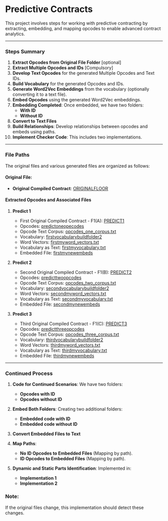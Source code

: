 # Predictive Contracts

This project involves steps for working with predictive contracting by extracting, embedding, and mapping opcodes to enable advanced contract analytics.

---

### Steps Summary

1. **Extract Opcodes from Original File Folder** [optional]
2. **Extract Multiple Opcodes and IDs** [Compulsory]
3. **Develop Text Opcodes** for the generated Multiple Opcodes and Text IDs.
4. **Build Vocabulary** for the generated Opcodes and IDs.
5. **Generate Word2Vec Embeddings** from the vocabulary (optionally converting it to a text file).
6. **Embed Opcodes** using the generated Word2Vec embeddings.
7. **Embedding Completed**: Once embedded, we have two folders:
   - **With ID**
   - **Without ID**
8. **Convert to Text Files**
9. **Build Relationships**: Develop relationships between opcodes and embeds using paths.
10. **Implement Checker Code**: This includes two implementations.

---

### File Paths

The original files and various generated files are organized as follows:

#### Original File:
- **Original Compiled Contract**: [ORIGINALFLOOR](https://drive.google.com/drive/folders/1H7J_6TlkLg5-SjRfUgYX6xN1JQHMDsKS?usp=sharing)

#### Extracted Opcodes and Associated Files

1. **Predict 1**
   - First Original Compiled Contract - F1(A): [PREDICT1](https://drive.google.com/drive/folders/1TbO6kjLQUI24W5abRyS7XZ01ogCUFt90?usp=sharing)
   - Opcodes: [predictoneopecodes](https://drive.google.com/drive/folders/1UGC6yDOLqjYxWyY8gdZzUV4M7R5zCpOW?usp=sharing)
   - Opcode Text Corpus: [opcodes_one_corpus.txt](https://drive.google.com/file/d/1j7tl_kxiaKwVL6QmJnRJZiDrUQrg5Vb-/view?usp=sharing)
   - Vocabulary: [firstvocabularybuildfolder2](https://drive.google.com/drive/folders/1jKpnZz1J6tZpvJtmg2hEONtVSJxrt4_T?usp=sharing)
   - Word Vectors: [firstmyword_vectors.txt](https://drive.google.com/file/d/1jp3poWY5XuEpEYDT_s-g71fLTnSGMfx8/view?usp=sharing)
   - Vocabulary as Text: [firstmyvocabulary.txt](https://drive.google.com/file/d/1jq9dMv6w0xQMQl-5n_9KIu7PUSH3RIXL/view?usp=sharing)
   - Embedded File: [firstmynewembeds](https://drive.google.com/drive/folders/1Ij3CxdE0vOMTnbSQbKOOVXjPEvPzhhG-?usp=sharing)

2. **Predict 2**
   - Second Original Compiled Contract - F1(B): [PREDICT2](https://drive.google.com/drive/folders/1DUaTKtJhVJ0hDIuj2AW8ESCQvJFx1bY-?usp=sharing)
   - Opcodes: [predicttwoopcodes](https://drive.google.com/drive/folders/1EqSuKZFTBQ_9wyG1Mf0lu6gfB9AstEfH?usp=sharing)
   - Opcode Text Corpus: [opcodes_two_corpus.txt](https://drive.google.com/file/d/1j7vJfnQ4LdRWzMdfn__kpJqkycxYIzgH/view?usp=sharing)
   - Vocabulary: [secondvocabularybuildfolder2](https://drive.google.com/drive/folders/1jVApMoFeRKtwD-XxrMVIh-FJZbKzjkhu?usp=sharing)
   - Word Vectors: [secondmyword_vectors.txt](https://drive.google.com/file/d/1jup2-gD4yklLmCcdPE5IuSc7f-Pm8j8y/view?usp=sharing)
   - Vocabulary as Text: [secondmyvocabulary.txt](https://drive.google.com/file/d/1k35ZPBXNgt1Mi6RWfFOPTVuy7fp5oRUy/view?usp=sharing)
   - Embedded File: [secondmynewembeds](https://drive.google.com/drive/folders/177s6e_-Q7Xu6nY3zXJCWXfHt8KnGbd2h?usp=sharing)

3. **Predict 3**
   - Third Original Compiled Contract - F1(C): [PREDICT3](https://drive.google.com/drive/folders/1pR2iuXn2UZ8yq851Hwr7oxLmL_yzW8TN?usp=sharing)
   - Opcodes: [predictthreeopcodes](https://drive.google.com/drive/folders/1YsuCgYeXNty3_ryxgMHeyIoDYW7sfKok?usp=sharing)
   - Opcode Text Corpus: [opcodes_three_corpus.txt](https://drive.google.com/file/d/1j9HbhAc_e_D82uzirMccftegULBw24Q7/view?usp=sharing)
   - Vocabulary: [thirdvocabularybuildfolder2](https://drive.google.com/drive/folders/1jmCIRhZoeJRwmfTgilaPZz-pg9eSz08C?usp=sharing)
   - Word Vectors: [thirdmyword_vectors.txt](https://drive.google.com/file/d/1k78oieMCPOwZ_NtJ6Ay3BScgZJixxmgG/view?usp=sharing)
   - Vocabulary as Text: [thirdmyvocabulary.txt](https://drive.google.com/file/d/1k7Ta2cHfwi9ql1A4ZDIoUx681M0CwHI-/view?usp=sharing)
   - Embedded File: [thirdmynewembeds](https://drive.google.com/drive/folders/1FMQsl3bOFyxR8qsv6xnJ4LKLcwo9rRie?usp=sharing)

---

### Continued Process

1. **Code for Continued Scenarios**: We have two folders:
   - **Opcodes with ID**
   - **Opcodes without ID**

2. **Embed Both Folders**: Creating two additional folders:
   - **Embedded code with ID**
   - **Embedded code without ID**

3. **Convert Embedded Files to Text**

4. **Map Paths**:
   - **No ID Opcodes to Embedded Files** (Mapping by path).
   - **ID Opcodes to Embedded Files** (Mapping by path).

5. **Dynamic and Static Parts Identification**: Implemented in:
   - **Implementation 1**
   - **Implementation 2**

### Note:
If the original files change, this implementation should detect these changes.
